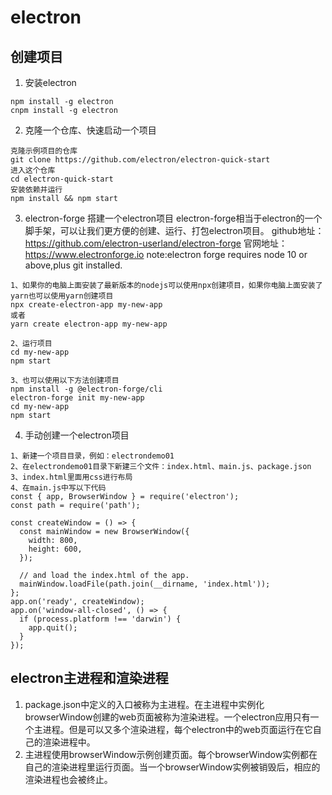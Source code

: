 # electron
## 创建项目
1. 安装electron

```
npm install -g electron
cnpm install -g electron
```

2. 克隆一个仓库、快速启动一个项目

```
克隆示例项目的仓库
git clone https://github.com/electron/electron-quick-start
进入这个仓库
cd electron-quick-start
安装依赖并运行
npm install && npm start
```

3. electron-forge 搭建一个electron项目
electron-forge相当于electron的一个脚手架，可以让我们更方便的创建、运行、打包electron项目。
github地址：https://github.com/electron-userland/electron-forge
官网地址：https://www.electronforge.io
note:electron forge requires node 10 or above,plus git installed.

```
1、如果你的电脑上面安装了最新版本的nodejs可以使用npx创建项目，如果你电脑上面安装了yarn也可以使用yarn创建项目
npx create-electron-app my-new-app
或者
yarn create electron-app my-new-app

2、运行项目
cd my-new-app
npm start

3、也可以使用以下方法创建项目
npm install -g @electron-forge/cli
electron-forge init my-new-app
cd my-new-app
npm start
```

4. 手动创建一个electron项目

```
1、新建一个项目目录，例如：electrondemo01
2、在electrondemo01目录下新建三个文件：index.html、main.js、package.json
3、index.html里面用css进行布局
4、在main.js中写以下代码
const { app, BrowserWindow } = require('electron');
const path = require('path');

const createWindow = () => {
  const mainWindow = new BrowserWindow({
    width: 800,
    height: 600,
  });

  // and load the index.html of the app.
  mainWindow.loadFile(path.join(__dirname, 'index.html'));
};
app.on('ready', createWindow);
app.on('window-all-closed', () => {
  if (process.platform !== 'darwin') {
    app.quit();
  }
});

```

## electron主进程和渲染进程
1. package.json中定义的入口被称为主进程。在主进程中实例化browserWindow创建的web页面被称为渲染进程。一个electron应用只有一个主进程。但是可以又多个渲染进程，每个electron中的web页面运行在它自己的渲染进程中。
2. 主进程使用browserWindow示例创建页面。每个browserWindow实例都在自己的渲染进程里运行页面。当一个browserWindow实例被销毁后，相应的渲染进程也会被终止。
